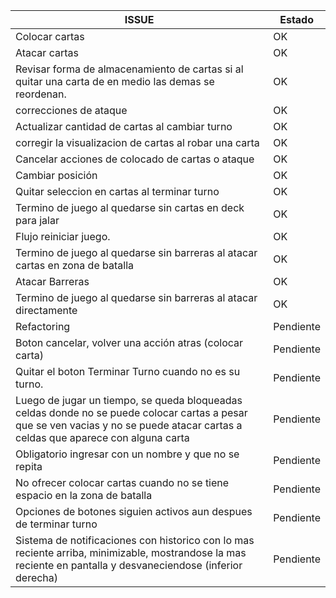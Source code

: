 |ISSUE | Estado |
| -----|-------|
|Colocar cartas |OK|
|Atacar cartas |OK |
|Revisar forma de almacenamiento de cartas si al quitar una carta de en medio las demas se reordenan. | OK |
|correcciones de ataque  | OK |
|Actualizar cantidad de cartas al cambiar turno  | OK |
|corregir la visualizacion de cartas al robar una carta | OK |
|Cancelar acciones de colocado de cartas o ataque | OK |
|Cambiar posición  | OK |
|Quitar seleccion en cartas al terminar turno  | OK |
|Termino de juego al quedarse sin cartas en deck para jalar | OK |
|Flujo reiniciar juego. | OK |
|Termino de juego al quedarse sin barreras al atacar cartas en zona de batalla | OK |
|Atacar Barreras | OK |
|Termino de juego al quedarse sin barreras al atacar directamente | OK |
|Refactoring|Pendiente|
|Boton cancelar, volver una acción atras (colocar carta) | Pendiente |
|Quitar el boton Terminar Turno cuando no es su turno. | Pendiente |
|Luego de jugar un tiempo, se queda bloqueadas celdas donde no se puede colocar cartas a pesar que se ven vacias y no se puede atacar cartas a celdas que aparece con alguna carta | Pendiente |
|Obligatorio ingresar con un nombre y que no se repita | Pendiente |
| No ofrecer colocar cartas cuando no se tiene espacio en la zona de batalla | Pendiente |
| Opciones de botones siguien activos aun despues de terminar turno | Pendiente |
| Sistema de notificaciones con historico con lo mas reciente arriba, minimizable, mostrandose la mas reciente en pantalla y desvaneciendose (inferior derecha) | Pendiente |
